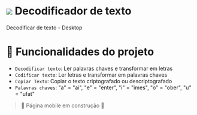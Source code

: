 # <img src="https://raw.githubusercontent.com/PokeAPI/sprites/master/sprites/pokemon/versions/generation-viii/icons/10021.png" > Decodificador de texto
Decodificar de texto - Desktop
# :hammer: Funcionalidades do projeto

- `Decodificar texto`: Ler palavras chaves e transformar em letras
- `Codificar texto`: Ler letras e transformar em palavras chaves
- `Copiar Texto`: Copiar o texto criptografado ou descriptografado
- `Palavras chaves`: "a" = "ai", "e" = "enter", "i" = "imes", "o" = "ober", "u" = "ufat"
> :construction: Página mobile em construção :construction:
> 